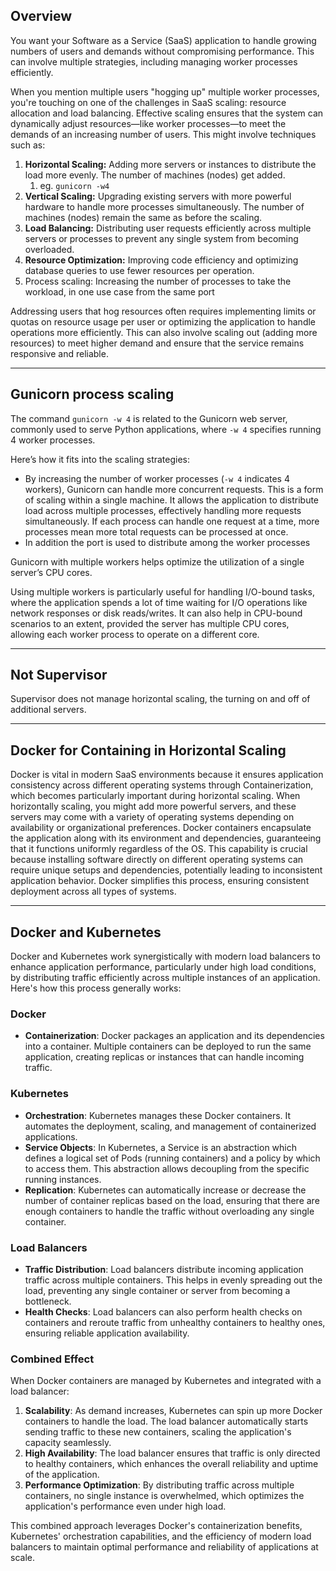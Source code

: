 
## Overview

You want your Software as a Service (SaaS) application to handle growing numbers of users and demands without compromising performance. This can involve multiple strategies, including managing worker processes efficiently.

When you mention multiple users "hogging up" multiple worker processes, you're touching on one of the challenges in SaaS scaling: resource allocation and load balancing. Effective scaling ensures that the system can dynamically adjust resources—like worker processes—to meet the demands of an increasing number of users. This might involve techniques such as:

1. **Horizontal Scaling:** Adding more servers or instances to distribute the load more evenly. The number of machines (nodes) get added.
	1. eg. `gunicorn -w4`
2. **Vertical Scaling:** Upgrading existing servers with more powerful hardware to handle more processes simultaneously. The number of machines (nodes) remain the same as before the scaling.
3. **Load Balancing:** Distributing user requests efficiently across multiple servers or processes to prevent any single system from becoming overloaded.
4. **Resource Optimization:** Improving code efficiency and optimizing database queries to use fewer resources per operation.
5. Process scaling: Increasing the number of processes to take the workload, in one use case from the same port


Addressing users that hog resources often requires implementing limits or quotas on resource usage per user or optimizing the application to handle operations more efficiently. This can also involve scaling out (adding more resources) to meet higher demand and ensure that the service remains responsive and reliable.

---

## Gunicorn process scaling

The command `gunicorn -w 4` is related to the Gunicorn web server, commonly used to serve Python applications, where `-w 4` specifies running 4 worker processes.

Here’s how it fits into the scaling strategies:

- By increasing the number of worker processes (`-w 4` indicates 4 workers), Gunicorn can handle more concurrent requests. This is a form of scaling within a single machine. It allows the application to distribute load across multiple processes, effectively handling more requests simultaneously. If each process can handle one request at a time, more processes mean more total requests can be processed at once.
- In addition the port is used to distribute among the worker processes

Gunicorn with multiple workers helps optimize the utilization of a single server’s CPU cores.

Using multiple workers is particularly useful for handling I/O-bound tasks, where the application spends a lot of time waiting for I/O operations like network responses or disk reads/writes. It can also help in CPU-bound scenarios to an extent, provided the server has multiple CPU cores, allowing each worker process to operate on a different core.

---

## Not Supervisor

Supervisor does not manage horizontal scaling, the turning on and off of additional servers.

---
## Docker for Containing in Horizontal Scaling

Docker is vital in modern SaaS environments because it ensures application consistency across different operating systems through Containerization, which becomes particularly important during horizontal scaling. When horizontally scaling, you might add more powerful servers, and these servers may come with a variety of operating systems depending on availability or organizational preferences. Docker containers encapsulate the application along with its environment and dependencies, guaranteeing that it functions uniformly regardless of the OS. This capability is crucial because installing software directly on different operating systems can require unique setups and dependencies, potentially leading to inconsistent application behavior. Docker simplifies this process, ensuring consistent deployment across all types of systems.

---

## Docker and Kubernetes

Docker and Kubernetes work synergistically with modern load balancers to enhance application performance, particularly under high load conditions, by distributing traffic efficiently across multiple instances of an application. Here's how this process generally works:

### Docker
- **Containerization**: Docker packages an application and its dependencies into a container. Multiple containers can be deployed to run the same application, creating replicas or instances that can handle incoming traffic.

### Kubernetes
- **Orchestration**: Kubernetes manages these Docker containers. It automates the deployment, scaling, and management of containerized applications.
- **Service Objects**: In Kubernetes, a Service is an abstraction which defines a logical set of Pods (running containers) and a policy by which to access them. This abstraction allows decoupling from the specific running instances.
- **Replication**: Kubernetes can automatically increase or decrease the number of container replicas based on the load, ensuring that there are enough containers to handle the traffic without overloading any single container.

### Load Balancers
- **Traffic Distribution**: Load balancers distribute incoming application traffic across multiple containers. This helps in evenly spreading out the load, preventing any single container or server from becoming a bottleneck.
- **Health Checks**: Load balancers can also perform health checks on containers and reroute traffic from unhealthy containers to healthy ones, ensuring reliable application availability.

### Combined Effect
When Docker containers are managed by Kubernetes and integrated with a load balancer:
1. **Scalability**: As demand increases, Kubernetes can spin up more Docker containers to handle the load. The load balancer automatically starts sending traffic to these new containers, scaling the application's capacity seamlessly.
2. **High Availability**: The load balancer ensures that traffic is only directed to healthy containers, which enhances the overall reliability and uptime of the application.
3. **Performance Optimization**: By distributing traffic across multiple containers, no single instance is overwhelmed, which optimizes the application's performance even under high load.

This combined approach leverages Docker's containerization benefits, Kubernetes' orchestration capabilities, and the efficiency of modern load balancers to maintain optimal performance and reliability of applications at scale.